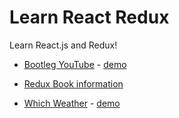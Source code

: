 # Learn React Redux
Learn React.js and Redux!

- [Bootleg YouTube](https://github.com/hhau01/learn-react-redux/tree/master/1-BootlegYouTube) - [demo](https://bootlegyoutube.herokuapp.com/)

- [Redux Book information](https://github.com/hhau01/learn-react-redux/tree/master/2-Redux)

- [Which Weather](https://github.com/hhau01/learn-react-redux/tree/master/3-WhichWeather) - [demo](https://which-weather.herokuapp.com/)